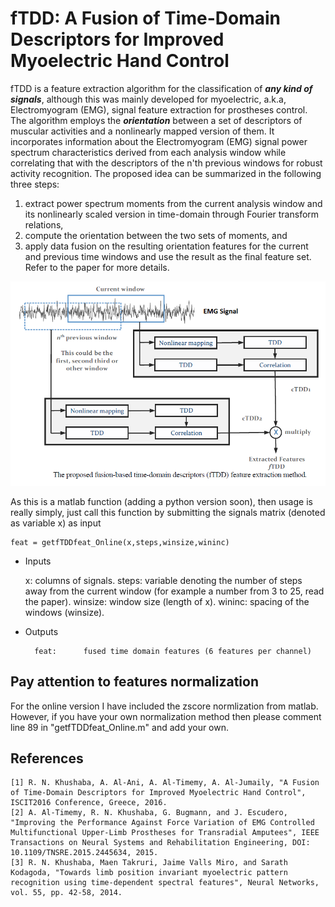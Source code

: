 fTDD: A Fusion of Time-Domain Descriptors for Improved Myoelectric Hand Control
============
fTDD is a feature extraction algorithm for the classification of ***any kind of signals***, although this was mainly developed for myoelectric, a.k.a, Electromyogram (EMG), signal feature extraction for prostheses control. The algorithm employs the ***orientation*** between a set of descriptors of muscular activities and a nonlinearly mapped version of them. It incorporates information about the Electromyogram (EMG) signal power spectrum characteristics derived from each analysis window while correlating that with the descriptors of the n'th previous windows for robust activity recognition. The proposed idea can be 
summarized in the following three steps: 
1) extract power spectrum moments from the current analysis window and its nonlinearly scaled version in time-domain through Fourier transform relations, 
2) compute the orientation between the two sets of moments, and 
3) apply data fusion on the resulting orientation features for the current and previous time windows and use the result as the final feature set. 
Refer to the paper for more details. 

![Alt text](fTDD.png?raw=true "fTDD")

As this is a matlab function (adding a python version soon), then usage is really simply, just call this function by submitting the signals matrix (denoted as variable x) as input

	feat = getfTDDfeat_Online(x,steps,winsize,wininc)

* Inputs

	x: 		columns of signals.
	steps:     	variable denoting the number of steps away from the current window (for example a number from 3 to 25, read the paper).
	winsize:	window size (length of x).
	wininc:		spacing of the windows (winsize).

* Outputs

    	feat:      fused time domain features (6 features per channel)


Pay attention to features normalization
-------
For the online version I have included the zscore normlization from matlab. However, if you have your own normalization method then please comment line 89 in "getfTDDfeat_Online.m" and add your own.


References
------
	[1] R. N. Khushaba, A. Al-Ani, A. Al-Timemy, A. Al-Jumaily, "A Fusion of Time-Domain Descriptors for Improved Myoelectric Hand Control", ISCIT2016 Conference, Greece, 2016.
 	[2] A. Al-Timemy, R. N. Khushaba, G. Bugmann, and J. Escudero, "Improving the Performance Against Force Variation of EMG Controlled Multifunctional Upper-Limb Prostheses for Transradial Amputees", IEEE Transactions on Neural Systems and Rehabilitation Engineering, DOI: 10.1109/TNSRE.2015.2445634, 2015.
 	[3] R. N. Khushaba, Maen Takruri, Jaime Valls Miro, and Sarath Kodagoda, "Towards limb position invariant myoelectric pattern recognition using time-dependent spectral features", Neural Networks, vol. 55, pp. 42-58, 2014.

